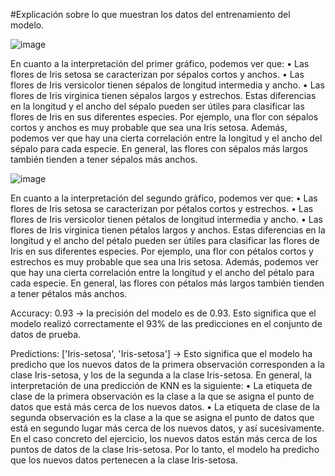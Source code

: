 #Explicación sobre lo que muestran los datos del entrenamiento del modelo.

![image](https://github.com/Estivbi/Entrenar-un-modelo-ML/assets/94956228/7176856a-5ee2-405a-9c9d-50692c1028d1)

En cuanto a la interpretación del primer gráfico, podemos ver que:
•	Las flores de Iris setosa se caracterizan por sépalos cortos y anchos.
•	Las flores de Iris versicolor tienen sépalos de longitud intermedia y ancho.
•	Las flores de Iris virginica tienen sépalos largos y estrechos.
Estas diferencias en la longitud y el ancho del sépalo pueden ser útiles para clasificar las flores de Iris en sus diferentes especies. Por ejemplo, una flor con sépalos cortos y anchos es muy probable que sea una Iris setosa.
Además, podemos ver que hay una cierta correlación entre la longitud y el ancho del sépalo para cada especie. En general, las flores con sépalos más largos también tienden a tener sépalos más anchos.


![image](https://github.com/Estivbi/Entrenar-un-modelo-ML/assets/94956228/d044dcfe-9cba-4228-93bb-2875e8ee6a7c)

En cuanto a la interpretación del segundo gráfico, podemos ver que:
•	Las flores de Iris setosa se caracterizan por pétalos cortos y estrechos.
•	Las flores de Iris versicolor tienen pétalos de longitud intermedia y ancho.
•	Las flores de Iris virginica tienen pétalos largos y anchos.
Estas diferencias en la longitud y el ancho del pétalo pueden ser útiles para clasificar las flores de Iris en sus diferentes especies. Por ejemplo, una flor con pétalos cortos y estrechos es muy probable que sea una Iris setosa.
Además, podemos ver que hay una cierta correlación entre la longitud y el ancho del pétalo para cada especie. En general, las flores con pétalos más largos también tienden a tener pétalos más anchos.


Accuracy: 0.93 -> la precisión del modelo es de 0.93. Esto significa que el modelo realizó correctamente el 93% de las predicciones en el conjunto de datos de prueba.

Predictions: ['Iris-setosa', 'Iris-setosa'] -> Esto significa que el modelo ha predicho que los nuevos datos de la primera observación corresponden a la clase Iris-setosa, y los de la segunda a la clase Iris-setosa.
En general, la interpretación de una predicción de KNN es la siguiente:
•	La etiqueta de clase de la primera observación es la clase a la que se asigna el punto de datos que está más cerca de los nuevos datos.
•	La etiqueta de clase de la segunda observación es la clase a la que se asigna el punto de datos que está en segundo lugar más cerca de los nuevos datos, y así sucesivamente.
En el caso concreto del ejercicio, los nuevos datos están más cerca de los puntos de datos de la clase Iris-setosa. Por lo tanto, el modelo ha predicho que los nuevos datos pertenecen a la clase Iris-setosa.
